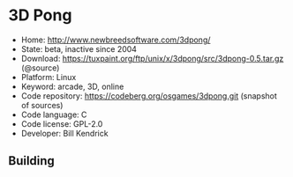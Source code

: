 # 3D Pong

- Home: http://www.newbreedsoftware.com/3dpong/
- State: beta, inactive since 2004
- Download: https://tuxpaint.org/ftp/unix/x/3dpong/src/3dpong-0.5.tar.gz (@source)
- Platform: Linux
- Keyword: arcade, 3D, online
- Code repository: https://codeberg.org/osgames/3dpong.git (snapshot of sources)
- Code language: C
- Code license: GPL-2.0
- Developer: Bill Kendrick

## Building
